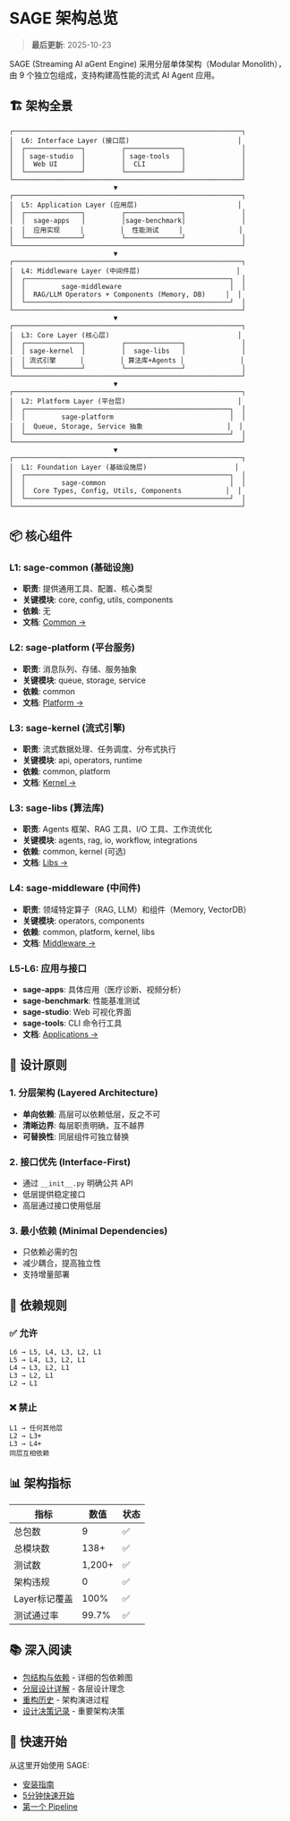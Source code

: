 # SAGE 架构总览

> **最后更新**: 2025-10-23

SAGE (Streaming AI aGent Engine) 采用分层单体架构（Modular Monolith），由 9 个独立包组成，支持构建高性能的流式 AI Agent 应用。

## 🏗️ 架构全景

```
┌─────────────────────────────────────────────────────────┐
│  L6: Interface Layer (接口层)                           │
│  ┌──────────────┐         ┌──────────────┐              │
│  │ sage-studio  │         │ sage-tools   │              │
│  │  Web UI      │         │  CLI         │              │
│  └──────────────┘         └──────────────┘              │
└─────────────────────────────────────────────────────────┘
                          ▼
┌─────────────────────────────────────────────────────────┐
│  L5: Application Layer (应用层)                         │
│  ┌──────────────┐         ┌──────────────┐              │
│  │  sage-apps   │         │sage-benchmark│              │
│  │  应用实现     │         │  性能测试     │              │
│  └──────────────┘         └──────────────┘              │
└─────────────────────────────────────────────────────────┘
                          ▼
┌─────────────────────────────────────────────────────────┐
│  L4: Middleware Layer (中间件层)                        │
│  ┌───────────────────────────────────────────────────┐  │
│  │         sage-middleware                           │  │
│  │  RAG/LLM Operators + Components (Memory, DB)     │  │
│  └───────────────────────────────────────────────────┘  │
└─────────────────────────────────────────────────────────┘
                          ▼
┌─────────────────────────────────────────────────────────┐
│  L3: Core Layer (核心层)                                │
│  ┌──────────────┐         ┌──────────────┐              │
│  │ sage-kernel  │         │  sage-libs   │              │
│  │ 流式引擎      │         │ 算法库+Agents │              │
│  └──────────────┘         └──────────────┘              │
└─────────────────────────────────────────────────────────┘
                          ▼
┌─────────────────────────────────────────────────────────┐
│  L2: Platform Layer (平台层)                            │
│  ┌───────────────────────────────────────────────────┐  │
│  │         sage-platform                             │  │
│  │  Queue, Storage, Service 抽象                     │  │
│  └───────────────────────────────────────────────────┘  │
└─────────────────────────────────────────────────────────┘
                          ▼
┌─────────────────────────────────────────────────────────┐
│  L1: Foundation Layer (基础设施层)                      │
│  ┌───────────────────────────────────────────────────┐  │
│  │         sage-common                               │  │
│  │  Core Types, Config, Utils, Components           │  │
│  └───────────────────────────────────────────────────┘  │
└─────────────────────────────────────────────────────────┘
```

## 📦 核心组件

### L1: sage-common (基础设施)

- **职责**: 提供通用工具、配置、核心类型
- **关键模块**: core, config, utils, components
- **依赖**: 无
- **文档**: [Common →](../core/common/overview.md)

### L2: sage-platform (平台服务)

- **职责**: 消息队列、存储、服务抽象
- **关键模块**: queue, storage, service
- **依赖**: common
- **文档**: [Platform →](../core/platform/overview.md)

### L3: sage-kernel (流式引擎)

- **职责**: 流式数据处理、任务调度、分布式执行
- **关键模块**: api, operators, runtime
- **依赖**: common, platform
- **文档**: [Kernel →](../core/kernel/overview.md)

### L3: sage-libs (算法库)

- **职责**: Agents 框架、RAG 工具、I/O 工具、工作流优化
- **关键模块**: agents, rag, io, workflow, integrations
- **依赖**: common, kernel (可选)
- **文档**: [Libs →](../core/libs/overview.md)

### L4: sage-middleware (中间件)

- **职责**: 领域特定算子（RAG, LLM）和组件（Memory, VectorDB）
- **关键模块**: operators, components
- **依赖**: common, platform, kernel, libs
- **文档**: [Middleware →](../middleware/overview.md)

### L5-L6: 应用与接口

- **sage-apps**: 具体应用（医疗诊断、视频分析）
- **sage-benchmark**: 性能基准测试
- **sage-studio**: Web 可视化界面
- **sage-tools**: CLI 命令行工具
- **文档**: [Applications →](../applications/apps/overview.md)

## 🎯 设计原则

### 1. 分层架构 (Layered Architecture)

- **单向依赖**: 高层可以依赖低层，反之不可
- **清晰边界**: 每层职责明确，互不越界
- **可替换性**: 同层组件可独立替换

### 2. 接口优先 (Interface-First)

- 通过 `__init__.py` 明确公共 API
- 低层提供稳定接口
- 高层通过接口使用低层

### 3. 最小依赖 (Minimal Dependencies)

- 只依赖必需的包
- 减少耦合，提高独立性
- 支持增量部署

## 🔗 依赖规则

### ✅ 允许

```
L6 → L5, L4, L3, L2, L1
L5 → L4, L3, L2, L1
L4 → L3, L2, L1
L3 → L2, L1
L2 → L1
```

### ❌ 禁止

```
L1 → 任何其他层
L2 → L3+
L3 → L4+
同层互相依赖
```

## 📊 架构指标

| 指标          | 数值   | 状态 |
| ------------- | ------ | ---- |
| 总包数        | 9      | ✅   |
| 总模块数      | 138+   | ✅   |
| 测试数        | 1,200+ | ✅   |
| 架构违规      | 0      | ✅   |
| Layer标记覆盖 | 100%   | ✅   |
| 测试通过率    | 99.7%  | ✅   |

## 📚 深入阅读

- [包结构与依赖](./package-structure.md) - 详细的包依赖图
- [分层设计详解](./layer-design.md) - 各层设计理念
- [重构历史](./restructuring-history.md) - 架构演进过程
- [设计决策记录](./design-decisions/) - 重要架构决策

## 🚀 快速开始

从这里开始使用 SAGE:

- [安装指南](../getting-started/installation.md)
- [5分钟快速开始](../getting-started/quickstart.md)
- [第一个 Pipeline](../getting-started/first-pipeline.md)
